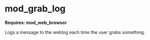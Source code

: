 # mod_grab_log

**Requires: mod_web_browser**

Logs a message to the weblog each time the user grabs something.

